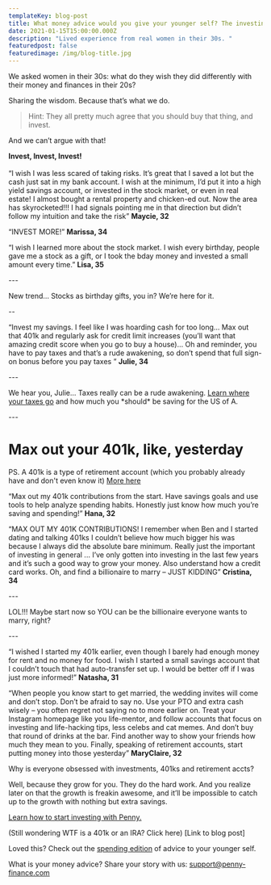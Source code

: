 ```yaml
---
templateKey: blog-post
title: What money advice would you give your younger self? The investing edition.
date: 2021-01-15T15:00:00.000Z
description: "Lived experience from real women in their 30s. "
featuredpost: false
featuredimage: /img/blog-title.jpg
---
```


We asked women in their 30s: what do they wish they did differently with their money and finances in their 20s?

Sharing the wisdom. Because that’s what we do.

> Hint: They all pretty much agree that you should buy that thing, and invest.

And we can’t argue with that!

**Invest, Invest, Invest!**\
\
“I wish I was less scared of taking risks. It’s great that I saved a lot but the cash just sat in my bank account. I wish at the minimum, I’d put it into a high yield savings account, or invested in the stock market, or even in real estate! I almost bought a rental property and chicken-ed out. Now the area has skyrocketed!!! I had signals pointing me in that direction but didn’t follow my intuition and take the risk” **Maycie, 32**

“INVEST MORE!” **Marissa, 34**

“I wish I learned more about the stock market. I wish every birthday, people gave me a stock as a gift, or I took the bday money and invested a small amount every time.” **Lisa, 35**

\---

New trend… Stocks as birthday gifts, you in? We’re here for it.

\--

“Invest my savings. I feel like I was hoarding cash for too long… Max out that 401k and regularly ask for credit limit increases (you’ll want that amazing credit score when you go to buy a house)… Oh and reminder, you have to pay taxes and that’s a rude awakening, so don’t spend that full sign-on bonus before you pay taxes ” **Julie, 34**

\---

We hear you, Julie... Taxes really can be a rude awakening. [Learn where your taxes go](<Pay stub blog>) and how much you \*should\* be saving for the US of A.

\---

# Max out your 401k, like, yesterday

PS. A 401k is a type of retirement account (which you probably already have and don't even know it) [More here ](<401k blog post>)

“Max out my 401k contributions from the start. Have savings goals and use tools to help analyze spending habits. Honestly just know how much you’re saving and spending!” **Hana, 32**

“MAX OUT MY 401K CONTRIBUTIONS! I remember when Ben and I started dating and talking 401ks I couldn’t believe how much bigger his was because I always did the absolute bare minimum. Really just the important of investing in general ... I’ve only gotten into investing in the last few years and it’s such a good way to grow your money. Also understand how a credit card works. Oh, and find a billionaire to marry – JUST KIDDING” **Cristina, 34**

\---

LOL!!! Maybe start now so YOU can be the billionaire everyone wants to marry, right?

\---

“I wished I started my 401k earlier, even though I barely had enough money for rent and no money for food. I wish I started a small savings account that I couldn’t touch that had auto-transfer set up. I would be better off if I was just more informed!” **Natasha, 31**

“When people you know start to get married, the wedding invites will come and don’t stop. Don’t be afraid to say no. Use your PTO and extra cash wisely – you often regret not saying no to more earlier on. Treat your Instagram homepage like you life-mentor, and follow accounts that focus on investing and life-hacking tips, less celebs and cat memes. And don’t buy that round of drinks at the bar. Find another way to show your friends how much they mean to you. Finally, speaking of retirement accounts, start putting money into those yesterday” **MaryClaire, 32**

Why is everyone obsessed with investments, 401ks and retirement accts?

Well, because they grow for you. They do the hard work. And you realize later on that the growth is freakin awesome, and it’ll be impossible to catch up to the growth with nothing but extra savings.

[Learn how to start investing with Penny. ](www.penny-finance.com)

(Still wondering WTF is a 401k or an IRA? Click here) \[Link to blog post]

Loved this? Check out the [spending edition](<Spending advice>) of advice to your younger self.

What is your money advice? Share your story with us: [support@penny-finance.com]()
